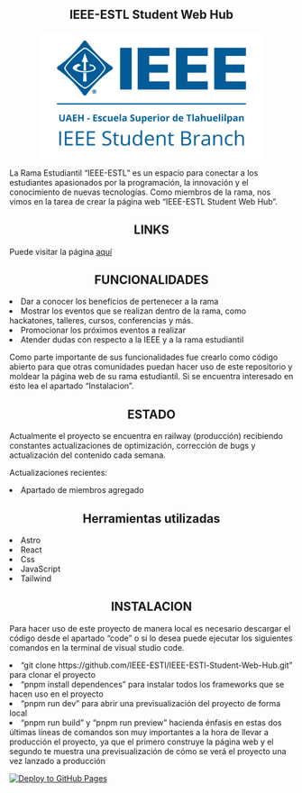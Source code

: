 <h2 align="center"> IEEE-ESTL Student Web Hub </h2>
<p align="center">
  <img width="400px" src="https://github.com/IEEE-ESTl/IEEE-ESTl-Student-Web-Hub/blob/main/public/SB-Logo.png" alt="IEEE - ESTl Student Branch"/>
</p>

<p>La Rama Estudiantil “IEEE-ESTL” es un espacio para conectar a los estudiantes apasionados por la programación, la innovación y el conocimiento de nuevas tecnologías. Como miembros de la rama, nos vimos en la tarea de crear la página web “IEEE-ESTL Student Web Hub”.</p>

<h2 align="center">LINKS</h2>
<p>Puede visitar la página <a href="https://ieee-estl.github.io/IEEE-ESTl-Student-Web-Hub/">aquí</a> </p>

<h2 align="center">FUNCIONALIDADES </h2>
<li>Dar a conocer los beneficios de pertenecer a la rama</li>
<li>Mostrar los eventos que se realizan dentro de la rama, como hackatones, talleres, cursos, conferencias y más.</li>
<li>Promocionar los próximos eventos a realizar</li>
<li>Atender dudas con respecto a la IEEE y a la rama estudiantil</li>

<p>Como parte importante de sus funcionalidades fue crearlo como código abierto para que otras comunidades puedan hacer uso de este repositorio y moldear la página web de su rama estudiantil. Si se encuentra interesado en esto lea el apartado “Instalacion”.</p>

<h2 align="center">ESTADO </h2>
<p>Actualmente el proyecto se encuentra en railway (producción) recibiendo constantes actualizaciones de optimización, corrección de bugs y actualización del contenido cada semana.
</p>
<p>Actualizaciones recientes: 
</p>
<li>Apartado de miembros agregado</li>

<h2 align="center">Herramientas utilizadas </h2>
<li>Astro</li>
<li>React</li>
<li>Css</li>
<li>JavaScript</li>
<li>Tailwind</li>

<h2 align="center">INSTALACION</h2>
<p>Para hacer uso de este proyecto de manera local es necesario descargar el código desde el apartado “code” o si lo desea puede ejecutar los siguientes comandos en la terminal de visual studio code.</p>

<li>“git clone https://github.com/IEEE-ESTl/IEEE-ESTl-Student-Web-Hub.git”  para clonar el proyecto</li>
<li>“pnpm install dependences” para instalar todos los frameworks que se hacen uso en el proyecto </li>
<li>“pnpm run dev” para abrir una previsualización del proyecto de forma local</li>
<li>“pnpm run build” y “pnpm run preview” hacienda énfasis en estas dos últimas líneas de comandos son muy importantes a la hora de llevar a producción el proyecto, ya que el primero construye la página web y el segundo te muestra una previsualización de cómo se verá el proyecto una vez lanzado a producción  </li>

[![Deploy to GitHub Pages](https://github.com/IEEE-ESTl/IEEE-ESTl-Student-Web-Hub/actions/workflows/deploy.yml/badge.svg?branch=main)](https://github.com/IEEE-ESTl/IEEE-ESTl-Student-Web-Hub/actions/workflows/deploy.yml)
